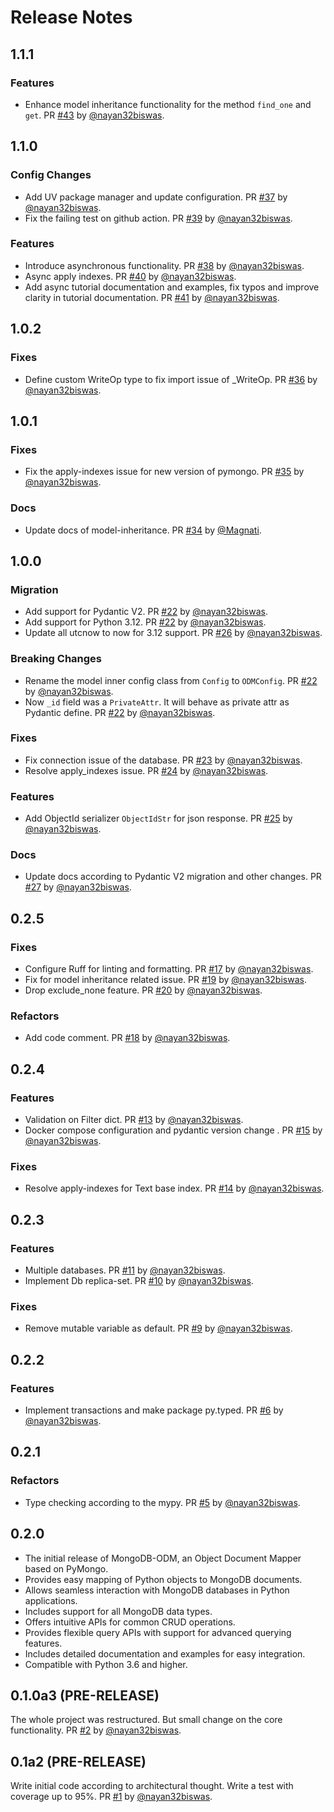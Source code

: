 # Release Notes

## 1.1.1

### Features

- Enhance model inheritance functionality for the method `find_one` and `get`. PR [#43](https://github.com/nayan32biswas/mongodb-odm/pull/43) by [@nayan32biswas](https://github.com/nayan32biswas).

## 1.1.0

### Config Changes

- Add UV package manager and update configuration. PR [#37](https://github.com/nayan32biswas/mongodb-odm/pull/37) by [@nayan32biswas](https://github.com/nayan32biswas).
- Fix the failing test on github action. PR [#39](https://github.com/nayan32biswas/mongodb-odm/pull/39) by [@nayan32biswas](https://github.com/nayan32biswas).

### Features

- Introduce asynchronous functionality. PR [#38](https://github.com/nayan32biswas/mongodb-odm/pull/38) by [@nayan32biswas](https://github.com/nayan32biswas).
- Async apply indexes. PR [#40](https://github.com/nayan32biswas/mongodb-odm/pull/40) by [@nayan32biswas](https://github.com/nayan32biswas).
- Add async tutorial documentation and examples, fix typos and improve clarity in tutorial documentation. PR [#41](https://github.com/nayan32biswas/mongodb-odm/pull/41) by [@nayan32biswas](https://github.com/nayan32biswas).

## 1.0.2

### Fixes

- Define custom WriteOp type to fix import issue of \_WriteOp. PR [#36](https://github.com/nayan32biswas/mongodb-odm/pull/36) by [@nayan32biswas](https://github.com/nayan32biswas).

## 1.0.1

### Fixes

- Fix the apply-indexes issue for new version of pymongo. PR [#35](https://github.com/nayan32biswas/mongodb-odm/pull/35) by [@nayan32biswas](https://github.com/nayan32biswas).

### Docs

- Update docs of model-inheritance. PR [#34](https://github.com/nayan32biswas/mongodb-odm/pull/34) by [@Magnati](https://github.com/Magnati).

## 1.0.0

### Migration

- Add support for Pydantic V2. PR [#22](https://github.com/nayan32biswas/mongodb-odm/pull/22) by [@nayan32biswas](https://github.com/nayan32biswas).
- Add support for Python 3.12. PR [#22](https://github.com/nayan32biswas/mongodb-odm/pull/22) by [@nayan32biswas](https://github.com/nayan32biswas).
- Update all utcnow to now for 3.12 support. PR [#26](https://github.com/nayan32biswas/mongodb-odm/pull/26) by [@nayan32biswas](https://github.com/nayan32biswas).

### Breaking Changes

- Rename the model inner config class from `Config` to `ODMConfig`. PR [#22](https://github.com/nayan32biswas/mongodb-odm/pull/22) by [@nayan32biswas](https://github.com/nayan32biswas).
- Now `_id` field was a `PrivateAttr`. It will behave as private attr as Pydantic define. PR [#22](https://github.com/nayan32biswas/mongodb-odm/pull/22) by [@nayan32biswas](https://github.com/nayan32biswas).

### Fixes

- Fix connection issue of the database. PR [#23](https://github.com/nayan32biswas/mongodb-odm/pull/23) by [@nayan32biswas](https://github.com/nayan32biswas).
- Resolve apply_indexes issue. PR [#24](https://github.com/nayan32biswas/mongodb-odm/pull/24) by [@nayan32biswas](https://github.com/nayan32biswas).

### Features

- Add ObjectId serializer `ObjectIdStr` for json response. PR [#25](https://github.com/nayan32biswas/mongodb-odm/pull/25) by [@nayan32biswas](https://github.com/nayan32biswas).

### Docs

- Update docs according to Pydantic V2 migration and other changes. PR [#27](https://github.com/nayan32biswas/mongodb-odm/pull/27) by [@nayan32biswas](https://github.com/nayan32biswas).

## 0.2.5

### Fixes

- Configure Ruff for linting and formatting. PR [#17](https://github.com/nayan32biswas/mongodb-odm/pull/17) by [@nayan32biswas](https://github.com/nayan32biswas).
- Fix for model inheritance related issue. PR [#19](https://github.com/nayan32biswas/mongodb-odm/pull/19) by [@nayan32biswas](https://github.com/nayan32biswas).
- Drop exclude_none feature. PR [#20](https://github.com/nayan32biswas/mongodb-odm/pull/20) by [@nayan32biswas](https://github.com/nayan32biswas).

### Refactors

- Add code comment. PR [#18](https://github.com/nayan32biswas/mongodb-odm/pull/18) by [@nayan32biswas](https://github.com/nayan32biswas).

## 0.2.4

### Features

- Validation on Filter dict. PR [#13](https://github.com/nayan32biswas/mongodb-odm/pull/13) by [@nayan32biswas](https://github.com/nayan32biswas).
- Docker compose configuration and pydantic version change . PR [#15](https://github.com/nayan32biswas/mongodb-odm/pull/15) by [@nayan32biswas](https://github.com/nayan32biswas).

### Fixes

- Resolve apply-indexes for Text base index. PR [#14](https://github.com/nayan32biswas/mongodb-odm/pull/14) by [@nayan32biswas](https://github.com/nayan32biswas).

## 0.2.3

### Features

- Multiple databases. PR [#11](https://github.com/nayan32biswas/mongodb-odm/pull/11) by [@nayan32biswas](https://github.com/nayan32biswas).
- Implement Db replica-set. PR [#10](https://github.com/nayan32biswas/mongodb-odm/pull/10) by [@nayan32biswas](https://github.com/nayan32biswas).

### Fixes

- Remove mutable variable as default. PR [#9](https://github.com/nayan32biswas/mongodb-odm/pull/9) by [@nayan32biswas](https://github.com/nayan32biswas).

## 0.2.2

### Features

- Implement transactions and make package py.typed. PR [#6](https://github.com/nayan32biswas/mongodb-odm/pull/6) by [@nayan32biswas](https://github.com/nayan32biswas).

## 0.2.1

### Refactors

- Type checking according to the mypy. PR [#5](https://github.com/nayan32biswas/mongodb-odm/pull/5) by [@nayan32biswas](https://github.com/nayan32biswas).

## 0.2.0

- The initial release of MongoDB-ODM, an Object Document Mapper based on PyMongo.
- Provides easy mapping of Python objects to MongoDB documents.
- Allows seamless interaction with MongoDB databases in Python applications.
- Includes support for all MongoDB data types.
- Offers intuitive APIs for common CRUD operations.
- Provides flexible query APIs with support for advanced querying features.
- Includes detailed documentation and examples for easy integration.
- Compatible with Python 3.6 and higher.

## 0.1.0a3 (PRE-RELEASE)

The whole project was restructured. But small change on the core functionality. PR [#2](https://github.com/nayan32biswas/mongodb-odm/pull/2) by [@nayan32biswas](https://github.com/nayan32biswas).

## 0.1a2 (PRE-RELEASE)

Write initial code according to architectural thought.
Write a test with coverage up to 95%. PR [#1](https://github.com/nayan32biswas/mongodb-odm/pull/1) by [@nayan32biswas](https://github.com/nayan32biswas).

